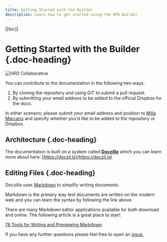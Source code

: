 ```yaml
---
title: Getting Started with the Builder
description: Learn how to get started using the HPD Builder
---
```


[[toc]]

# Getting Started with the Builder {.doc-heading}

![HPD Collaborative](/storage/2.1/logo.png)

You can contribute to the documentation in the following two ways:

1. By cloning the repository and using GIT to submit a pull request.
2. By submitting your email address to be added to the official Dropbox for the docs.

In either scenario, please submit your email address and position to [Milla Marcano](mailto:mmarcano@hpd-collaborative.org) and specify whether you'd like to be added to the repository or Dropbox.

## Architecture {.doc-heading}

The documentation is built on a system called **[Doczilla](https://doczil.la)** which you can learn more about here: [https://doczil.la](https://doczil.la)

## Editing Files {.doc-heading}

Doczilla uses [Markdown](https://daringfireball.net/projects/markdown/syntax) to simplify writing documents.

Markdown is the primary way text documents are written on the modern web and you can learn the syntax by following the link above.

There are many Markdown editor applications available for both download and online. The following article is a great place to start:

[78 Tools for Writing and Previewing Markdown](https://mashable.com/2013/06/24/markdown-tools/#9LvuLGYc.ZqQ)

If you have any further questions please feel free to open an [issue.](https://github.com/HPDCollaborative/docs/issues)
